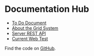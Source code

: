 # Documentation Hub

* [To Do Document](todo.md)
* [About the Grid System](hex-grid.md)
* [Server REST API](rest-api.md)
* [Current Web Test](live/index.html)

Find the code on [GitHub](https://github.com/groboclown/wind-flower-game/).
